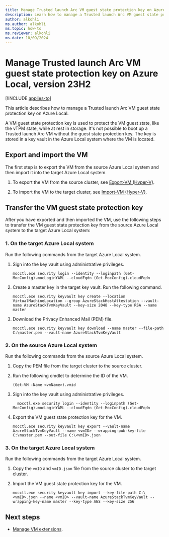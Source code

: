 ```yaml
---
title: Manage Trusted launch Arc VM guest state protection key on Azure Local, version 23H2
description: Learn how to manage a Trusted launch Arc VM guest state protection key on Azure Local, version 23H2.
author: alkohli
ms.author: alkohli
ms.topic: how-to
ms.reviewer: alkohli
ms.date: 10/09/2024
---
```


# Manage Trusted launch Arc VM guest state protection key on Azure Local, version 23H2

[!INCLUDE [applies-to](../../includes/hci-applies-to-23h2.md)]

This article describes how to manage a Trusted launch Arc VM guest state protection key on Azure Local.

A VM guest state protection key is used to protect the VM guest state, like the vTPM state, while at rest in storage. It's not possible to boot up a Trusted launch Arc VM without the guest state protection key. The key is stored in a key vault in the Azure Local system where the VM is located.


## Export and import the VM

The first step is to export the VM from the source Azure Local system and then import it into the target Azure Local system.

1. To export the VM from the source cluster, see [Export-VM (Hyper-V)](/powershell/module/hyper-v/export-vm).

2. To import the VM to the target cluster, see [Import-VM (Hyper-V)](/powershell/module/hyper-v/import-vm).

## Transfer the VM guest state protection key

After you have exported and then imported the VM, use the following steps to transfer the VM guest state protection key from the source Azure Local system to the target Azure Local system:

### 1. On the target Azure Local system

Run the following commands from the target Azure Local system.

1. Sign into the key vault using administrative privileges.

   ```azurepowershell
   mocctl.exe security login --identity --loginpath (Get-MocConfig).mocLoginYAML --cloudFqdn (Get-MocConfig).cloudFqdn
   ```

1. Create a master key in the target key vault. Run the following command.

   ```azurepowershell
   mocctl.exe security keyvault key create --location VirtualMachineLocation --group AzureStackHostAttestation --vault-name AzureStackTvmKeyVault --key-size 2048 --key-type RSA --name master
   ```

1. Download the Privacy Enhanced Mail (PEM) file.

   ```azurepowershell
   mocctl.exe security keyvault key download --name master --file-path C:\master.pem --vault-name AzureStackTvmKeyVault
   ```

### 2. On the source Azure Local system

Run the following commands from the source Azure Local system.

1. Copy the PEM file from the target cluster to the source cluster.

1. Run the following cmdlet to determine the ID of the VM.

   ```azurepowershell
   (Get-VM -Name <vmName>).vmid  
   ```

1. Sign into the key vault using administrative privileges.

   ```azurepowershell
     mocctl.exe security login --identity --loginpath (Get-MocConfig).mocLoginYAML --cloudFqdn (Get-MocConfig).cloudFqdn
   ```

1. Export the VM guest state protection key for the VM.

   ```azurepowershell
   mocctl.exe security keyvault key export --vault-name AzureStackTvmKeyVault --name <vmID> --wrapping-pub-key-file C:\master.pem --out-file C:\<vmID>.json  
   ```

### 3. On the target Azure Local system

Run the following commands from the target Azure Local system.

1. Copy the `vmID` and `vmID.json` file from the source cluster to the target cluster.

1. Import the VM guest state protection key for the VM.

   ```azurepowershell
   mocctl.exe security keyvault key import --key-file-path C:\<vmID>.json --name <vmID> --vault-name AzureStackTvmKeyVault --wrapping-key-name master --key-type AES --key-size 256
   ```

## Next steps

- [Manage VM extensions](virtual-machine-manage-extension.md).
